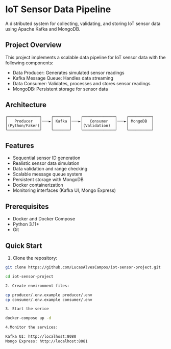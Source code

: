 # IoT Sensor Data Pipeline

A distributed system for collecting, validating, and storing IoT sensor data using Apache Kafka and MongoDB.

## Project Overview

This project implements a scalable data pipeline for IoT sensor data with the following components:
- Data Producer: Generates simulated sensor readings
- Kafka Message Queue: Handles data streaming
- Data Consumer: Validates, processes and stores sensor readings
- MongoDB: Persistent storage for sensor data

## Architecture

```ascii
┌──────────────┐    ┌───────┐    ┌──────────────┐    ┌──────────┐
│   Producer   │───►│ Kafka │───►│   Consumer   │───►│ MongoDB  │
│(Python/Faker)│    │       │    │(Validation)  │    │          │
└──────────────┘    └───────┘    └──────────────┘    └──────────┘
```

## Features

- Sequential sensor ID generation
- Realistic sensor data simulation
- Data validation and range checking
- Scalable message queue system
- Persistent storage with MongoDB
- Docker containerization
- Monitoring interfaces (Kafka UI, Mongo Express)

## Prerequisites

- Docker and Docker Compose
- Python 3.11+
- Git

## Quick Start

1. Clone the repository:
```bash
git clone https://github.com/LucasAlvesCampos/iot-sensor-project.git

cd iot-sensor-project

2. Create environment files:

cp producer/.env.example producer/.env
cp consumer/.env.example consumer/.env

3. Start the serice

docker-compose up -d

4.Monitor the services:

Kafka UI: http://localhost:8080
Mongo Express: http://localhost:8081